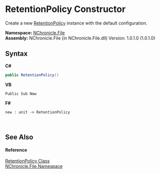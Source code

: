 # RetentionPolicy Constructor 
 

Create a new <a href="T_NChronicle_File_RetentionPolicy.md">RetentionPolicy</a> instance with the default configuration.

**Namespace:**&nbsp;<a href="N_NChronicle_File.md">NChronicle.File</a><br />**Assembly:**&nbsp;NChronicle.File (in NChronicle.File.dll) Version: 1.0.1.0 (1.0.1.0)

## Syntax

**C#**<br />
``` C#
public RetentionPolicy()
```

**VB**<br />
``` VB
Public Sub New
```

**F#**<br />
``` F#
new : unit -> RetentionPolicy
```

<br />

## See Also


#### Reference
<a href="T_NChronicle_File_RetentionPolicy.md">RetentionPolicy Class</a><br /><a href="N_NChronicle_File.md">NChronicle.File Namespace</a><br />
